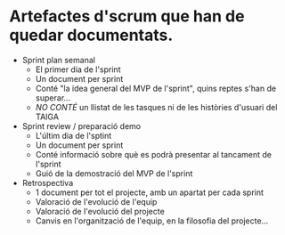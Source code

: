 # Artefactes d'scrum que han de quedar documentats.
  * Sprint plan semanal 
    * El primer dia de l'sprint
    * Un document per sprint
    * Conté "la idea general del MVP de l'sprint", quins reptes s'han de superar...
    * *NO CONTÉ* un llistat de les tasques ni de les històries d'usuari del TAIGA
  * Sprint review / preparació demo 
    *  L'últim dia de l'sptint
    *  Un document per sprint
    *  Conté informació sobre què es podrà presentar al tancament de l'sprint
    *  Guió de la demostració del MVP de l'sprint
  * Retrospectiva 
    * 1 document per tot el projecte, amb un apartat per cada sprint
    * Valoració de l'evolució de l'equip
    * Valoració de l'evolució del projecte
    * Canvis en l'organització de l'equip, en la filosofia del projecte...